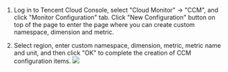 1) Log in to Tencent Cloud Console, select "Cloud Monitor" -> "CCM", and click "Monitor Configuration" tab. Click "New Configuration" button on top of the page to enter the page where you can create custom namespace, dimension and metric.

2) Select region, enter custom namespace, dimension, metric, metric name and unit, and then click "OK" to complete the creation of CCM configuration items.
![](//mccdn.qcloud.com/static/img/fa72b36889b2b5c7a6e779d2458e05ef/image.png)
